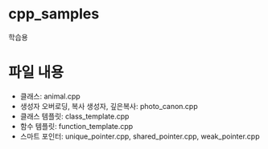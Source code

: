 # cpp_samples
학습용

# 파일 내용
- 클래스: animal.cpp
- 생성자 오버로딩, 복사 생성자, 깊은복사: photo_canon.cpp
- 클래스 템플릿: class_template.cpp
- 함수 템플릿: function_template.cpp
- 스마트 포인터: unique_pointer.cpp, shared_pointer.cpp, weak_pointer.cpp
